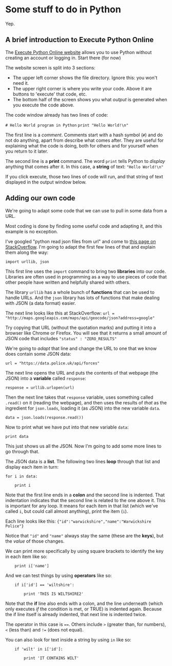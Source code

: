 # Some stuff to do in Python

Yep.

## A brief introduction to Execute Python Online

The [Execute Python Online website](https://www.tutorialspoint.com/execute_python_online.php) allows you to use Python without creating an account or logging in. Start there (for now)

The website screen is split into 3 sections:

* The upper left corner shows the file directory. Ignore this: you won't need it.
* The upper right corner is where you write your code. Above it are buttons to 'execute' that code, etc.
* The bottom half of the screen shows you what *output* is generated when you execute the code above.

The code window already has two lines of code:

`# Hello World program in Python`
`print "Hello World!\n"`

The first line is a *comment*. Comments start with a hash symbol (`#`) and do not do anything, apart from describe what comes after. They are useful for explaining what the code is doing, both for others and for yourself when you return to it later.

The second line is a **print** command. The word `print` tells Python to *display* anything that comes after it. In this case, a **string** of text: `"Hello World!\n"`

If you click execute, those two lines of code will run, and that string of text displayed in the output window below.

## Adding our own code

We're going to adapt some code that we can use to pull in some data from a URL. 

Most coding is done by finding some useful code and adapting it, and this example is no exception. 

I've googled "python read json files from url" and come to [this page on StackOverflow](https://stackoverflow.com/questions/12965203/how-to-get-json-from-webpage-into-python-script). I'm going to adapt the first few lines of that and explain them along the way:

`import urllib, json`

This first line uses the `import` command to bring two **libraries** into our code. Libraries are often used in programming as a way to use pieces of code that other people have written and helpfully shared with others. 

The library `urllib` has a whole bunch of **functions** that can be used to handle URLs. And the `json` library has lots of functions that make dealing with JSON (a data format) easier.

The next line looks like this at StackOverflow: `url = "http://maps.googleapis.com/maps/api/geocode/json?address=google"`

Try copying that URL (without the quotation marks) and putting it into a browser like Chrome or Firefox. You will see that it returns a small amount of JSON code that includes `"status" : "ZERO_RESULTS"`

We're going to *adapt* that line and change the URL to one that we know does contain some JSON data:

`url = "https://data.police.uk/api/forces"`

The next line opens the URL and puts the contents of that webpage (the JSON) into a **variable** called `response`:

`response = urllib.urlopen(url)`

Then the next line takes that `response` variable, uses something called `.read()` on it (reading the webpage), and then uses the results of *that* as the ingredient for `json.loads`, loading it (as JSON) into the new variable `data`. 

`data = json.loads(response.read())`

Now to print what we have put into that new variable `data`:

`print data`

This just shows us all the JSON. Now I'm going to add some more lines to go through that.

The JSON data is a **list**. The following two lines **loop** through that list and display each item in turn:

`for i in data:`

`    print i`

Note that the first line ends in a **colon** and the second line is indented. That indentation indicates that the second line is related to the one above it. This is important for any loop. It means for each item in that list (which we've called `i`, but could call almost anything), print the item (`i`). 

Each line looks like this: `{"id":"warwickshire","name":"Warwickshire Police"}`

Notice that `"id"` and `"name"` always stay the same (these are the **keys**), but the *value* of those changes.

We can print more specifically by using square brackets to identify the key in each item like so:

`    print i['name']`

And we can test things by using **operators** like so:

`    if i['id'] == 'wiltshire':`

`        print 'THIS IS WILTSHIRE2'`

Note that the **if** line also ends with a colon, and the line underneath (which only executes *if* the condition is met, or TRUE) is indented again. Because the if line itself is already indented, that next line is indented twice.

The operator in this case is `==`. Others include `>` (greater than, for numbers), `<` (less than) and `!=` (does not equal). 

You can also look for text inside a string by using `in` like so:

`    if 'wilt' in i['id']:`

`        print 'IT CONTAINS WILT'`

